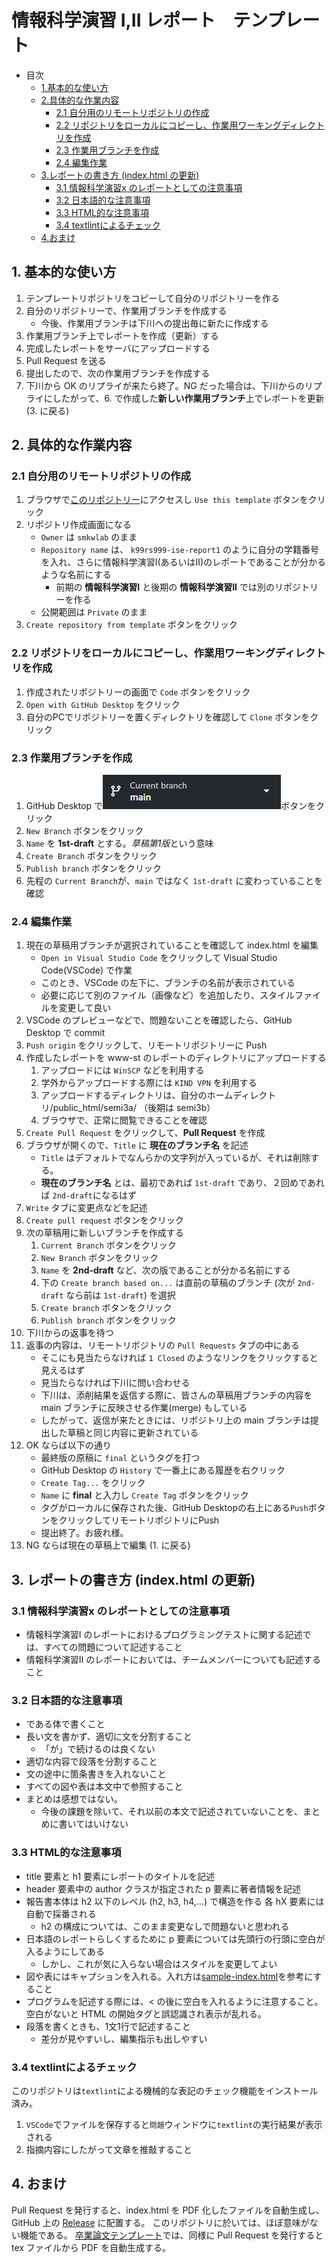 # 情報科学演習 I,II レポート　テンプレート

- 目次
  - [1.基本的な使い方](#1-基本的な使い方)
  - [2.具体的な作業内容](#2-具体的な作業内容)
    - [2.1 自分用のリモートリポジトリの作成](#21-自分用のリモートリポジトリの作成)
    - [2.2 リポジトリをローカルにコピーし、作業用ワーキングディレクトリを作成](#22-リポジトリをローカルにコピーし作業用ワーキングディレクトリを作成)
    - [2.3 作業用ブランチを作成](#23-作業用ブランチを作成)
    - [2.4 編集作業](#24-編集作業)
  - [3.レポートの書き方 (index.html の更新)](#3-レポートの書き方-indexhtml-の更新)
    - [3.1 情報科学演習x のレポートとしての注意事項](#31-情報科学演習x-のレポートとしての注意事項)
    - [3.2 日本語的な注意事項](#32-日本語的な注意事項)
    - [3.3 HTML的な注意事項](#33-html的な注意事項)
    - [3.4 textlintによるチェック](#34-textlintによるチェック)
  - [4.おまけ](#4-おまけ)

## 1. 基本的な使い方

1. テンプレートリポジトリをコピーして自分のリポジトリーを作る
1. 自分のリポジトリーで、作業用ブランチを作成する
   - 今後、作業用ブランチは下川への提出毎に新たに作成する
1. 作業用ブランチ上でレポートを作成（更新）する
1. 完成したレポートをサーバにアップロードする
1. Pull Request を送る
1. 提出したので、次の作業用ブランチを作成する
1. 下川から OK のリプライが来たら終了。NG だった場合は、下川からのリプライにしたがって、6. で作成した**新しい作業用ブランチ**上でレポートを更新(3. に戻る)

## 2. 具体的な作業内容

### 2.1 自分用のリモートリポジトリの作成

1. ブラウザで[このリポジトリー](https://github.com/smkwlab/ise-report-template)にアクセスし `Use this template`  ボタンをクリック
1. リポジトリ作成画面になる
   - `Owner` は `smkwlab` のまま
   - `Repository name` は、 `k99rs999-ise-report1` のように自分の学籍番号を入れ、さらに情報科学演習I(あるいはII)のレポートであることが分かるような名前にする
     - 前期の **情報科学演習I** と後期の **情報科学演習II** では別のリポジトリーを作る
   - 公開範囲は `Private` のまま
1. `Create repository from template` ボタンをクリック

### 2.2 リポジトリをローカルにコピーし、作業用ワーキングディレクトリを作成

1. 作成されたリポジトリーの画面で `Code` ボタンをクリック
1. `Open with GitHub Desktop` をクリック
1. 自分のPCでリポジトリーを置くディレクトリを確認して `Clone` ボタンをクリック

### 2.3 作業用ブランチを作成

1. GitHub Desktop で![Current Branch](GitHubDesktop-branch.png)ボタンをクリック
1. `New Branch` ボタンをクリック
1. `Name` を **1st-draft** とする。*草稿第1版*という意味
1. `Create Branch` ボタンをクリック
1. `Publish branch` ボタンをクリック
1. 先程の `Current Branch`が、`main` ではなく `1st-draft` に変わっていることを確認

### 2.4 編集作業

1. 現在の草稿用ブランチが選択されていることを確認して index.html を編集
   - `Open in Visual Studio Code` をクリックして Visual Studio Code(VSCode) で作業
   - このとき、VSCode の左下に、ブランチの名前が表示されている
   - 必要に応じて別のファイル（画像など）を追加したり、スタイルファイルを変更して良い
2. VSCode のプレビューなどで、問題ないことを確認したら、GitHub Desktop で commit
3. `Push origin` をクリックして、リモートリポジトリーに Push
4. 作成したレポートを www-st のレポートのディレクトリにアップロードする
   1. アップロードには `WinSCP` などを利用する
   2. 学外からアップロードする際には `KIND VPN` を利用する
   3. アップロードするディレクトリは、自分のホームディレクトリ/public_html/semi3a/ （後期は semi3b）
   4. ブラウザで、正常に閲覧できることを確認
5. `Create Pull Request` をクリックして、**Pull Request** を作成
6. ブラウザが開くので、`Title` に **現在のブランチ名** を記述
   - `Title` はデフォルトでなんらかの文字列が入っているが、それは削除する。
   - **現在のブランチ名** とは、最初であれば `1st-draft` であり、２回めであれば `2nd-draft`になるはず
7. `Write` タブに変更点などを記述
8. `Create pull request` ボタンをクリック
9. 次の草稿用に新しいブランチを作成する
   1. `Current Branch` ボタンをクリック
   2. `New Branch` ボタンをクリック
   3. `Name` を **2nd-draft** など、次の版であることが分かる名前にする
   4. 下の `Create branch based on...` は直前の草稿のブランチ (次が `2nd-draft` なら前は `1st-draft`) を選択
   5. `Create branch` ボタンをクリック
   6. `Publish branch` ボタンをクリック
10. 下川からの返事を待つ
11. 返事の内容は、リモートリポジトリの `Pull Requests` タブの中にある
    - そこにも見当たらなければ `1 Closed` のようなリンクをクリックすると見えるはず
    - 見当たらなければ下川に問い合わせる
    - 下川は、添削結果を返信する際に、皆さんの草稿用ブランチの内容を main ブランチに反映させる作業(merge) もしている
    - したがって、返信が来たときには、リポジトリ上の main ブランチは提出した草稿と同じ内容に更新されている
12. OK ならば以下の通り
    - 最終版の原稿に `final` というタグを打つ
    - GitHub Desktop の `History` で一番上にある履歴を右クリック
    - `Create Tag...` をクリック
    - `Name` に **final** と入力し `Create Tag` ボタンをクリック
    - タグがローカルに保存された後、GitHub Desktopの右上にある`Push`ボタンをクリックしてリモートリポジトリにPush
    - 提出終了。お疲れ様。
13. NG ならば現在の草稿上で編集 (1. に戻る)

## 3. レポートの書き方 (index.html の更新)

### 3.1 情報科学演習x のレポートとしての注意事項

- 情報科学演習I のレポートにおけるプログラミングテストに関する記述では、すべての問題について記述すること
- 情報科学演習II のレポートにおいては、チームメンバーについても記述すること

### 3.2 日本語的な注意事項

- である体で書くこと
- 長い文を書かず、適切に文を分割すること
  - 「が」で続けるのは良くない
- 適切な内容で段落を分割すること
- 文の途中に箇条書きを入れないこと
- すべての図や表は本文中で参照すること
- まとめは感想ではない。
  - 今後の課題を除いて、それ以前の本文で記述されていないことを、まとめに書いてはいけない

### 3.3 HTML的な注意事項

- title 要素と h1 要素にレポートのタイトルを記述
- header 要素中の author クラスが指定された p 要素に著者情報を記述
- 報告書本体は h2 以下のレベル (h2, h3, h4,...) で構造を作る
  各 hX 要素には自動で採番される
  - h2 の構成については、このまま変更なしで問題ないと思われる
- 日本語のレポートらしくするために p 要素については先頭行の行頭に空白が入るようにしてある
  - しかし、これが気に入らない場合はスタイルを変更してよい
- 図や表にはキャプションを入れる。入れ方は[sample-index.html](sample-index.html)を参考にすること
- プログラムを記述する際には、< の後に空白を入れるように注意すること。空白がないと HTML の開始タグと誤認識され表示が乱れる。
- 段落を書くときも、1文1行で記述すること
  - 差分が見やすいし、編集指示も出しやすい

### 3.4 textlintによるチェック

このリポジトリは`textlint`による機械的な表記のチェック機能をインストール済み。

1. `VSCode`でファイルを保存すると`問題`ウィンドウに`textlint`の実行結果が表示される
2. 指摘内容にしたがって文章を推敲すること

## 4. おまけ

Pull Request を発行すると、index.html を PDF 化したファイルを自動生成し、
GitHub 上の [Release](../../releases) に配置する。
このリポジトリに於いては、ほぼ意味がない機能である。
[卒業論文テンプレート](https://github.com/smkwlab/sotsuron-template)では、同様に Pull Request を発行すると tex ファイルから PDF を自動生成する。
